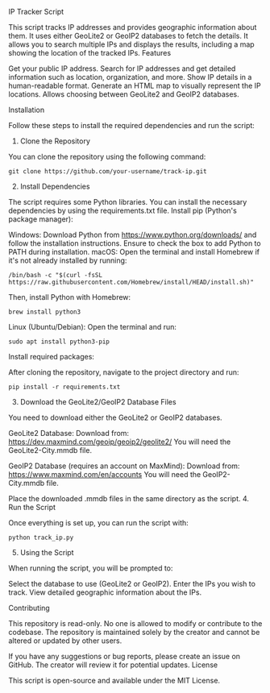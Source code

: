 IP Tracker Script

This script tracks IP addresses and provides geographic information about them. It uses either GeoLite2 or GeoIP2 databases to fetch the details. It allows you to search multiple IPs and displays the results, including a map showing the location of the tracked IPs.
Features

Get your public IP address.
Search for IP addresses and get detailed information such as location, organization, and more.
Show IP details in a human-readable format.
Generate an HTML map to visually represent the IP locations.
Allows choosing between GeoLite2 and GeoIP2 databases.

Installation

Follow these steps to install the required dependencies and run the script:
1. Clone the Repository

You can clone the repository using the following command:

    git clone https://github.com/your-username/track-ip.git

2. Install Dependencies

The script requires some Python libraries. You can install the necessary dependencies by using the requirements.txt file.
Install pip (Python's package manager):

Windows: Download Python from https://www.python.org/downloads/ and follow the installation instructions. Ensure to     check the box to add Python to PATH during installation.
macOS: Open the terminal and install Homebrew if it's not already installed by running:

    /bin/bash -c "$(curl -fsSL https://raw.githubusercontent.com/Homebrew/install/HEAD/install.sh)"

Then, install Python with Homebrew:

    brew install python3

Linux (Ubuntu/Debian): Open the terminal and run:

    sudo apt install python3-pip

Install required packages:

After cloning the repository, navigate to the project directory and run:

    pip install -r requirements.txt

3. Download the GeoLite2/GeoIP2 Database Files

You need to download either the GeoLite2 or GeoIP2 databases.

GeoLite2 Database:
        Download from: https://dev.maxmind.com/geoip/geoip2/geolite2/
        You will need the GeoLite2-City.mmdb file.

GeoIP2 Database (requires an account on MaxMind):
        Download from: https://www.maxmind.com/en/accounts
        You will need the GeoIP2-City.mmdb file.

Place the downloaded .mmdb files in the same directory as the script.
4. Run the Script

Once everything is set up, you can run the script with:

    python track_ip.py

5. Using the Script

When running the script, you will be prompted to:

Select the database to use (GeoLite2 or GeoIP2).
Enter the IPs you wish to track.
View detailed geographic information about the IPs.

Contributing

This repository is read-only. No one is allowed to modify or contribute to the codebase. The repository is maintained solely by the creator and cannot be altered or updated by other users.

If you have any suggestions or bug reports, please create an issue on GitHub. The creator will review it for potential updates.
License

This script is open-source and available under the MIT License.
